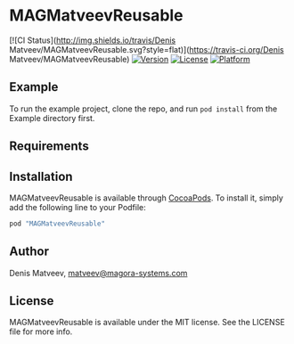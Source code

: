 # MAGMatveevReusable

[![CI Status](http://img.shields.io/travis/Denis Matveev/MAGMatveevReusable.svg?style=flat)](https://travis-ci.org/Denis Matveev/MAGMatveevReusable)
[![Version](https://img.shields.io/cocoapods/v/MAGMatveevReusable.svg?style=flat)](http://cocoapods.org/pods/MAGMatveevReusable)
[![License](https://img.shields.io/cocoapods/l/MAGMatveevReusable.svg?style=flat)](http://cocoapods.org/pods/MAGMatveevReusable)
[![Platform](https://img.shields.io/cocoapods/p/MAGMatveevReusable.svg?style=flat)](http://cocoapods.org/pods/MAGMatveevReusable)

## Example

To run the example project, clone the repo, and run `pod install` from the Example directory first.

## Requirements

## Installation

MAGMatveevReusable is available through [CocoaPods](http://cocoapods.org). To install
it, simply add the following line to your Podfile:

```ruby
pod "MAGMatveevReusable"
```

## Author

Denis Matveev, matveev@magora-systems.com

## License

MAGMatveevReusable is available under the MIT license. See the LICENSE file for more info.
